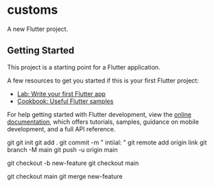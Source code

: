 # customs

A new Flutter project.

## Getting Started

This project is a starting point for a Flutter application.

A few resources to get you started if this is your first Flutter project:

- [Lab: Write your first Flutter app](https://docs.flutter.dev/get-started/codelab)
- [Cookbook: Useful Flutter samples](https://docs.flutter.dev/cookbook)

For help getting started with Flutter development, view the
[online documentation](https://docs.flutter.dev/), which offers tutorials,
samples, guidance on mobile development, and a full API reference.


git
git init
git add .
git commit -m " intiial: "
 git remote  add  origin  link
 git branch -M main
 git push -u origin main


 <!-- branched -->
 git checkout -b new-feature
 git checkout main
 <!-- merge to branch -->
 git checkout main
 git merge new-feature